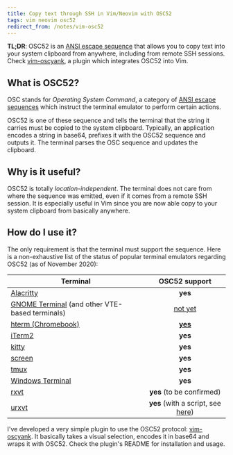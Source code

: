 ```yaml
---
title: Copy text through SSH in Vim/Neovim with OSC52
tags: vim neovim osc52
redirect_from: /notes/vim-osc52
---
```


**TL;DR**: OSC52 is an [ANSI escape
sequence](https://en.wikipedia.org/wiki/ANSI_escape_code#Escape_sequences) that
allows you to copy text into your system clipboard from anywhere, including from
remote SSH sessions. Check
[vim-oscyank](https://github.com/ojroques/vim-oscyank), a plugin which
integrates OSC52 into Vim.

## What is OSC52?
OSC stands for *Operating System Command*, a category of [ANSI escape
sequences](https://en.wikipedia.org/wiki/ANSI_escape_code#Escape_sequences)
which instruct the terminal emulator to perform certain actions.

OSC52 is one of these sequence and tells the terminal that the string it carries
must be copied to the system clipboard. Typically, an application encodes a
string in base64, prefixes it with the OSC52 sequence and outputs it. The
terminal parses the OSC sequence and updates the clipboard.

## Why is it useful?
OSC52 is totally *location-independent*. The terminal does not care from where
the sequence was emitted, even if it comes from a remote SSH session. It is
especially useful in Vim since you are now able copy to your system clipboard
from basically anywhere.

## How do I use it?
The only requirement is that the terminal must support the sequence. Here is a
non-exhaustive list of the status of popular terminal emulators regarding OSC52
(as of November 2020):

| Terminal | OSC52 support |
|----------|:-------------:|
| [Alacritty](https://github.com/alacritty/alacritty) | **yes** |
| [GNOME Terminal](https://github.com/GNOME/gnome-terminal) (and other VTE-based terminals) | [not yet](https://bugzilla.gnome.org/show_bug.cgi?id=795774) |
| [hterm (Chromebook)](https://chromium.googlesource.com/apps/libapps/+/master/README.md) | [**yes**](https://chromium.googlesource.com/apps/libapps/+/master/nassh/doc/FAQ.md#Is-OSC-52-aka-clipboard-operations_supported) |
| [iTerm2](https://iterm2.com/) | **yes** |
| [kitty](https://github.com/kovidgoyal/kitty) | **yes** |
| [screen](https://www.gnu.org/software/screen/) | **yes** |
| [tmux](https://github.com/tmux/tmux) | **yes** |
| [Windows Terminal](https://github.com/microsoft/terminal) | **yes** |
| [rxvt](http://rxvt.sourceforge.net/) | **yes** (to be confirmed) |
| [urxvt](http://software.schmorp.de/pkg/rxvt-unicode.html) | **yes** (with a script, see [here](https://github.com/ojroques/vim-oscyank/issues/4)) |

I've developed a very simple plugin to use the OSC52 protocol:
[vim-oscyank](https://github.com/ojroques/vim-oscyank). It basically takes a
visual selection, encodes it in base64 and wraps it with OSC52. Check the
plugin's README for installation and usage.
